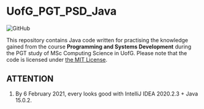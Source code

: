 # UofG_PGT_PSD_Java

![GitHub](https://img.shields.io/github/license/ArvinZJC/UofG_PGT_PSD_Java)

This repository contains Java code written for practising the knowledge gained from the course **Programming and Systems Development** during the PGT study of MSc Computing Science in UofG. Please note that the code is licensed under [the MIT License](https://github.com/ArvinZJC/UofG_PGT_PSD_Java/blob/main/LICENSE).

## ATTENTION

1. By 6 February 2021, every looks good with IntelliJ IDEA 2020.2.3 + Java 15.0.2.
